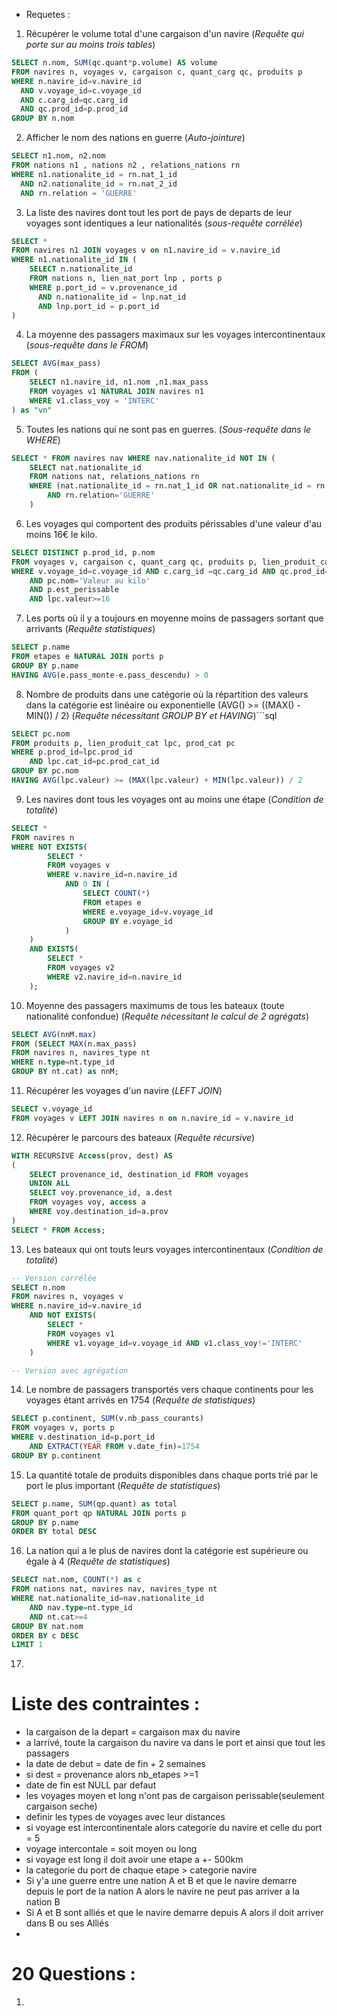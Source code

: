* Requetes :
 1) Récupérer le volume total d'une cargaison d'un navire (*Requête qui porte sur au moins trois tables*)
```sql
SELECT n.nom, SUM(qc.quant*p.volume) AS volume 
FROM navires n, voyages v, cargaison c, quant_carg qc, produits p 
WHERE n.navire_id=v.navire_id 
  AND v.voyage_id=c.voyage_id 
  AND c.carg_id=qc.carg_id 
  AND qc.prod_id=p.prod_id
GROUP BY n.nom
```

 2) Afficher le nom des nations en guerre (*Auto-jointure*)
```sql
SELECT n1.nom, n2.nom 
FROM nations n1 , nations n2 , relations_nations rn
WHERE n1.nationalite_id = rn.nat_1_id 
  AND n2.nationalite_id = rn.nat_2_id 
  AND rn.relation = 'GUERRE'
```

 3) La liste des navires dont tout les port de pays de departs de leur voyages sont identiques a leur nationalités (*sous-requête corrélée*)
```sql
SELECT * 
FROM navires n1 JOIN voyages v on n1.navire_id = v.navire_id 
WHERE n1.nationalite_id IN (
    SELECT n.nationalite_id 
    FROM nations n, lien_nat_port lnp , ports p 
    WHERE p.port_id = v.provenance_id 
      AND n.nationalite_id = lnp.nat_id 
      AND lnp.port_id = p.port_id
)
```

 4) La moyenne des passagers maximaux sur les voyages intercontinentaux (*sous-requête dans le FROM*)
```sql
SELECT AVG(max_pass) 
FROM (
    SELECT n1.navire_id, n1.nom ,n1.max_pass 
    FROM voyages v1 NATURAL JOIN navires n1 
    WHERE v1.class_voy = 'INTERC'
) as "vn"
```

 5) Toutes les nations qui ne sont pas en guerres. (*Sous-requête dans le WHERE*)
```sql
SELECT * FROM navires nav WHERE nav.nationalite_id NOT IN (
    SELECT nat.nationalite_id
    FROM nations nat, relations_nations rn
    WHERE (nat.nationalite_id = rn.nat_1_id OR nat.nationalite_id = rn.nat_2_id)
        AND rn.relation='GUERRE'
    )
```

 6) Les voyages qui comportent des produits périssables d'une valeur d'au moins 16€ le kilo.
```sql
SELECT DISTINCT p.prod_id, p.nom
FROM voyages v, cargaison c, quant_carg qc, produits p, lien_produit_cat lpc, prod_cat pc
WHERE v.voyage_id=c.voyage_id AND c.carg_id =qc.carg_id AND qc.prod_id=p.prod_id AND p.prod_id=lpc.prod_id AND lpc.cat_id=pc.prod_cat_id
    AND pc.nom='Valeur au kilo'
    AND p.est_perissable
    AND lpc.valeur>=16
```

 7) Les ports où il y a toujours en moyenne moins de passagers sortant que arrivants (*Requête statistiques*)
```sql
SELECT p.name
FROM etapes e NATURAL JOIN ports p
GROUP BY p.name
HAVING AVG(e.pass_monte-e.pass_descendu) > 0
```

 8) Nombre de produits dans une catégorie où la répartition des valeurs dans la catégorie est linéaire ou exponentielle (AVG() >= ((MAX() - MIN()) / 2) (*Requête nécessitant GROUP BY et HAVING*)```sql
```sql
SELECT pc.nom
FROM produits p, lien_produit_cat lpc, prod_cat pc
WHERE p.prod_id=lpc.prod_id
    AND lpc.cat_id=pc.prod_cat_id
GROUP BY pc.nom
HAVING AVG(lpc.valeur) >= (MAX(lpc.valeur) + MIN(lpc.valeur)) / 2
```

 9) Les navires dont tous les voyages ont au moins une étape (*Condition de totalité*)
```sql
SELECT *
FROM navires n
WHERE NOT EXISTS(
        SELECT *
        FROM voyages v
        WHERE v.navire_id=n.navire_id
            AND 0 IN (
                SELECT COUNT(*)
                FROM etapes e
                WHERE e.voyage_id=v.voyage_id
                GROUP BY e.voyage_id
            )
    )
    AND EXISTS(
        SELECT *
        FROM voyages v2
        WHERE v2.navire_id=n.navire_id
    );
```

 10) Moyenne des passagers maximums de tous les bateaux (toute nationalité confondue) (*Requête nécessitant le calcul de 2 agrégats*)
```sql
SELECT AVG(nnM.max)
FROM (SELECT MAX(n.max_pass)
FROM navires n, navires_type nt
WHERE n.type=nt.type_id
GROUP BY nt.cat) as nnM;
```

 11) Récupérer les voyages d'un navire (*LEFT JOIN*)
```sql
SELECT v.voyage_id
FROM voyages v LEFT JOIN navires n on n.navire_id = v.navire_id
```

 12) Récupérer le parcours des bateaux (*Requête récursive*)
```sql
WITH RECURSIVE Access(prov, dest) AS
(
    SELECT provenance_id, destination_id FROM voyages
    UNION ALL
    SELECT voy.provenance_id, a.dest
    FROM voyages voy, access a
    WHERE voy.destination_id=a.prov
)
SELECT * FROM Access;
```

 13) Les bateaux qui ont touts leurs voyages intercontinentaux (*Condition de totalité*)
```sql
-- Version corrélée
SELECT n.nom
FROM navires n, voyages v
WHERE n.navire_id=v.navire_id
    AND NOT EXISTS(
        SELECT *
        FROM voyages v1
        WHERE v1.voyage_id=v.voyage_id AND v1.class_voy!='INTERC'
    )

-- Version avec agrégation

```

 14) Le nombre de passagers transportés vers chaque continents pour les voyages étant arrivés en 1754 (*Requête de statistiques*)
```sql
SELECT p.continent, SUM(v.nb_pass_courants)
FROM voyages v, ports p
WHERE v.destination_id=p.port_id
    AND EXTRACT(YEAR FROM v.date_fin)=1754
GROUP BY p.continent
```

 15) La quantité totale de produits disponibles dans chaque ports trié par le port le plus important (*Requête de statistiques*)
```sql
SELECT p.name, SUM(qp.quant) as total
FROM quant_port qp NATURAL JOIN ports p
GROUP BY p.name
ORDER BY total DESC 
```

 16) La nation qui a le plus de navires dont la catégorie est supérieure ou égale à 4 (*Requête de statistiques*)
```sql
SELECT nat.nom, COUNT(*) as c
FROM nations nat, navires nav, navires_type nt
WHERE nat.nationalite_id=nav.nationalite_id
    AND nav.type=nt.type_id
    AND nt.cat>=4
GROUP BY nat.nom
ORDER BY c DESC
LIMIT 1
```

 17) 

# Liste des contraintes :
- la cargaison de la depart = cargaison max du navire
- a larrivé, toute la cargaison du navire va dans le port et ainsi que tout les passagers
- la date de debut = date de fin + 2 semaines
- si dest = provenance alors nb_etapes >=1
- date de fin est NULL par defaut
- les voyages moyen et long n'ont pas de cargaison perissable(seulement cargaison seche)
- definir les types de voyages avec leur distances
- si voyage est intercontinentale alors categorie du navire et celle du port = 5
- voyage intercontale = soit moyen ou long
- si voyage est long il doit avoir une etape a +- 500km
- la categorie du port de chaque etape > categorie navire
- Si y'a une guerre entre une nation A et B et que le navire demarre depuis le port de la nation A alors le navire ne peut pas arriver a la nation B
- Si A et B sont alliés et que le navire demarre depuis A alors il doit arriver dans B ou ses Alliés
-
# 20 Questions :
1) 